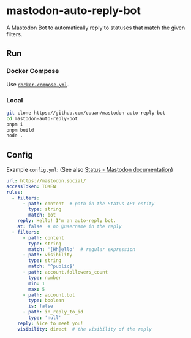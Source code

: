 # mastodon-auto-reply-bot

A Mastodon Bot to automatically reply to statuses that match the given filters.

## Run

### Docker Compose

Use [`docker-compose.yml`](docker-compose.yml).

### Local

```bash
git clone https://github.com/ouuan/mastodon-auto-reply-bot
cd mastodon-auto-reply-bot
pnpm i
pnpm build
node .
```

## Config

Example `config.yml`: (See also [Status - Mastodon documentation](https://docs.joinmastodon.org/entities/Status/))

```yaml
url: https://mastodon.social/
accessToken: TOKEN
rules:
  - filters:
      - path: content  # path in the Status API entity
        type: string
        match: bot
    reply: Hello! I'm an auto-reply bot.
    at: false  # no @username in the reply
  - filters:
      - path: content
        type: string
        match: '[Hh]ello'  # regular expression
      - path: visibility
        type: string
        match: '^public$'
      - path: account.followers_count
        type: number
        min: 1
        max: 5
      - path: account.bot
        type: boolean
        is: false
      - path: in_reply_to_id
        type: 'null'
    reply: Nice to meet you!
    visibility: direct  # the visibility of the reply
```
